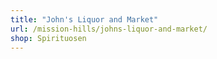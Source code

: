 ```yaml
---
title: "John's Liquor and Market"
url: /mission-hills/johns-liquor-and-market/
shop: Spirituosen
---
```

